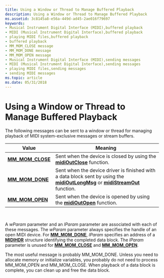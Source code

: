 ```yaml
---
title: Using a Window or Thread to Manage Buffered Playback
description: Using a Window or Thread to Manage Buffered Playback
ms.assetid: 3c8145a8-e56a-449d-ad45-2ae016f79697
keywords:
- Musical Instrument Digital Interface (MIDI),buffered playback
- MIDI (Musical Instrument Digital Interface),buffered playback
- playing MIDI files,buffered playback
- buffered playback
- MM_MOM_CLOSE message
- MM_MOM_DONE message
- MM_MOM_OPEN message
- Musical Instrument Digital Interface (MIDI),sending messages
- MIDI (Musical Instrument Digital Interface),sending messages
- playing MIDI files,sending messages
- sending MIDI messages
ms.topic: article
ms.date: 05/31/2018
---
```


# Using a Window or Thread to Manage Buffered Playback

The following messages can be sent to a window or thread for managing playback of MIDI system-exclusive messages or stream buffers.



| Value                                  | Meaning                                                                                                                                                                  |
|----------------------------------------|--------------------------------------------------------------------------------------------------------------------------------------------------------------------------|
| [**MM\_MOM\_CLOSE**](mm-mom-close.md) | Sent when the device is closed by using the [**midiOutClose**](/windows/win32/api/mmeapi/nf-mmeapi-midioutclose) function.                                                                               |
| [**MM\_MOM\_DONE**](mm-mom-done.md)   | Sent when the device driver is finished with a data block sent by using the [**midiOutLongMsg**](/windows/win32/api/mmeapi/nf-mmeapi-midioutlongmsg) or [**midiStreamOut**](/windows/win32/api/mmeapi/nf-mmeapi-midistreamout) function. |
| [**MM\_MOM\_OPEN**](mm-mom-open.md)   | Sent when the device is opened by using the [**midiOutOpen**](/windows/win32/api/mmeapi/nf-mmeapi-midioutopen) function.                                                                                 |



 

A *wParam* parameter and an *lParam* parameter are associated with each of these messages. The *wParam* parameter always specifies the handle of an open MIDI device. For [**MM\_MOM\_DONE**](mm-mom-done.md), *lParam* specifies an address of a [**MIDIHDR**](/windows/win32/api/mmeapi/ns-mmeapi-midihdr) structure identifying the completed data block. The *lParam* parameter is unused for [**MM\_MOM\_CLOSE**](mm-mom-close.md) and [**MM\_MOM\_OPEN**](mm-mom-open.md).

The most useful message is probably MM\_MOM\_DONE. Unless you need to allocate memory or initialize variables, you probably do not need to process MM\_MOM\_OPEN and MM\_MOM\_CLOSE. When playback of a data block is complete, you can clean up and free the data block.

 

 